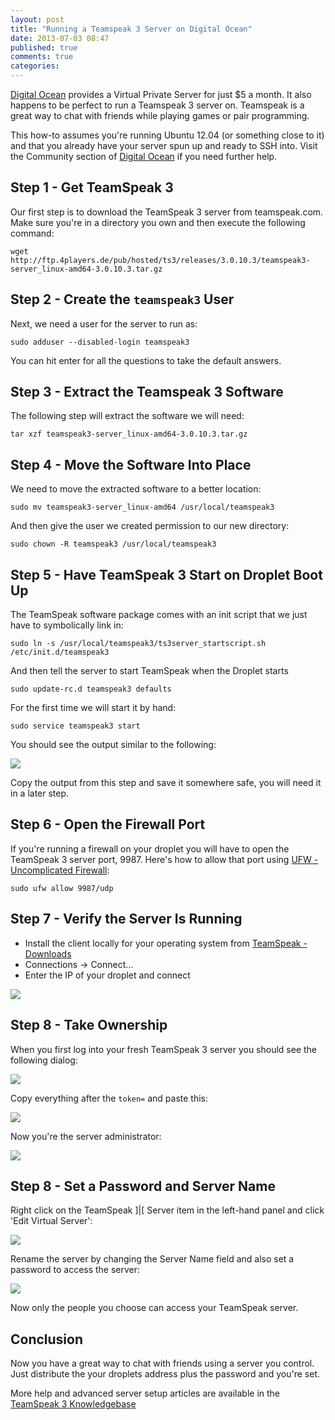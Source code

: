 ```yaml
---
layout: post
title: "Running a Teamspeak 3 Server on Digital Ocean"
date: 2013-07-03 08:47
published: true
comments: true
categories: 
---
```


[Digital Ocean](https://www.digitalocean.com/?refcode=d7c77f58d8de) provides a Virtual Private Server for just $5 a month. It also happens to be perfect to run a Teamspeak 3 server on. Teamspeak is a great way to chat with friends while playing games or pair programming.

This how-to assumes you're running Ubuntu 12.04 (or something close to it) and that you already have your server spun up and ready to SSH into. Visit the Community section of [Digital Ocean](https://www.digitalocean.com/?refcode=d7c77f58d8de) if you need further help.

## Step 1 - Get TeamSpeak 3 ##
Our first step is to download the TeamSpeak 3 server from teamspeak.com. Make sure you're in a directory you own and then execute the following command:

~~~
wget http://ftp.4players.de/pub/hosted/ts3/releases/3.0.10.3/teamspeak3-server_linux-amd64-3.0.10.3.tar.gz
~~~

## Step 2 - Create the `teamspeak3` User ##
Next, we need a user for the server to run as:

~~~
sudo adduser --disabled-login teamspeak3
~~~

You can hit enter for all the questions to take the default answers.
## Step 3 - Extract the Teamspeak 3 Software ##
The following step will extract the software we will need:

~~~
tar xzf teamspeak3-server_linux-amd64-3.0.10.3.tar.gz
~~~

## Step 4 - Move the Software Into Place ##
We need to move the extracted software to a better location:

~~~
sudo mv teamspeak3-server_linux-amd64 /usr/local/teamspeak3
~~~

And then give the user we created permission to our new directory:

~~~
sudo chown -R teamspeak3 /usr/local/teamspeak3
~~~

## Step 5 - Have TeamSpeak 3 Start on Droplet Boot Up ##

The TeamSpeak software package comes with an init script that we just have to symbolically link in:

~~~
sudo ln -s /usr/local/teamspeak3/ts3server_startscript.sh /etc/init.d/teamspeak3
~~~

And then tell the server to start TeamSpeak when the Droplet starts

~~~
sudo update-rc.d teamspeak3 defaults
~~~

For the first time we will start it by hand:

~~~
sudo service teamspeak3 start
~~~

You should see the output similar to the following:

![](2013-07-03-running-a-teamspeak-3-server-on-digital-ocean/ts3_img1.png)

Copy the output from this step and save it somewhere safe, you will need it in a later step.
## Step 6 - Open the Firewall Port ##

If you're running a firewall on your droplet you will have to open the TeamSpeak 3 server port, 9987. Here's how to allow that port using [UFW - Uncomplicated Firewall](https://help.ubuntu.com/community/UFW):

~~~
sudo ufw allow 9987/udp
~~~

## Step 7 - Verify the Server Is Running ##

* Install the client locally for your operating system from [TeamSpeak - Downloads](http://teamspeak.com/?page=downloads)
* Connections -> Connect…
* Enter the IP of your droplet and connect

![](2013-07-03-running-a-teamspeak-3-server-on-digital-ocean/ts3_img2.png)

## Step 8 - Take Ownership ##

When you first log into your fresh TeamSpeak 3 server you should see the following dialog:

![](2013-07-03-running-a-teamspeak-3-server-on-digital-ocean/ts3_img3.png)

Copy everything after the `token=` and paste this:

![](2013-07-03-running-a-teamspeak-3-server-on-digital-ocean/ts3_img4.png)

Now you're the server administrator:

![](2013-07-03-running-a-teamspeak-3-server-on-digital-ocean/ts3_img5.png)

## Step 8 - Set a Password and Server Name ##

Right click on the TeamSpeak ]|[ Server item in the left-hand panel and click 'Edit Virtual Server':

![](2013-07-03-running-a-teamspeak-3-server-on-digital-ocean/ts3_img6.png)

Rename the server by changing the Server Name field and also set a password to access the server:

![](2013-07-03-running-a-teamspeak-3-server-on-digital-ocean/ts3_img7.png)

Now only the people you choose can access your TeamSpeak server.

## Conclusion ##

Now you have a great way to chat with friends using a server you control. Just distribute the your droplets address plus the password and you're set.

More help and advanced server setup articles are available in the [TeamSpeak 3 Knowledgebase](https://support.teamspeakusa.com/index.php?/Knowledgebase/List/Index/10/english)
